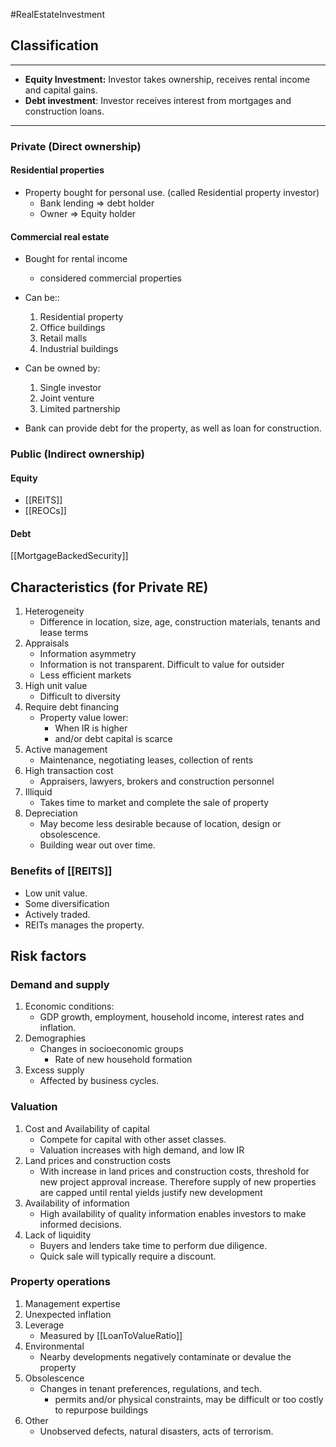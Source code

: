 #RealEstateInvestment 

## Classification 

---
- **Equity Investment:**  Investor takes ownership, receives rental income and capital gains. 
- **Debt investment**: Investor receives interest from mortgages and construction loans. 
---

### Private (Direct ownership)
#### Residential properties 
- Property bought for personal use. (called Residential property investor)
	- Bank lending => debt holder 
	- Owner => Equity holder 
#### Commercial real estate 
- Bought for rental income 
	- considered commercial properties 
- Can be:: 
	1. Residential property 
	2. Office buildings 
	3. Retail malls 
	4. Industrial buildings 
- Can be owned by: 
	1. Single investor 
	2. Joint venture 
	3. Limited partnership 

- Bank can provide debt for the property, as well as loan for construction. 

### Public (Indirect ownership)

#### Equity 
- [[REITS]]
- [[REOCs]]

#### Debt 
[[MortgageBackedSecurity]]

## Characteristics (for Private RE)
1. Heterogeneity
   - Difference in location, size, age, construction materials, tenants and lease terms 
2. Appraisals 
   - Information asymmetry 
   - Information is not transparent. Difficult to value for outsider 
    - Less efficient markets 
3. High unit value 
   - Difficult to diversity 
4. Require debt financing
   - Property value lower: 
	    - When IR is higher  
	    - and/or debt capital is scarce
5. Active management 
   - Maintenance, negotiating leases, collection of rents 
6. High transaction cost 
   - Appraisers, lawyers, brokers and construction personnel 
7. Illiquid 
   - Takes time to market and complete the sale of property 
8. Depreciation 
   - May become less desirable because of location, design or obsolescence. 
   - Building wear out over time. 


### Benefits of [[REITS]] 
- Low unit value. 
- Some diversification  
- Actively traded. 
- REITs manages the property. 

## Risk factors 

### Demand and supply 
1. Economic conditions: 
   - GDP growth, employment, household income, interest rates and inflation. 
2. Demographies 
   - Changes in socioeconomic groups
     - Rate of new household formation 
3. Excess supply 
   - Affected by business cycles. 
### Valuation 
1. Cost and Availability of capital 
   - Compete for capital with other asset classes. 
   - Valuation increases with high demand, and low IR
2. Land prices and construction costs 
   - With increase in land prices and construction costs, threshold for new project approval increase. Therefore supply of new properties are capped until rental yields justify new development 
3. Availability of information 
   - High availability of quality information enables investors to make informed decisions. 
4. Lack of liquidity 
   - Buyers and lenders take time to perform due diligence. 
   - Quick sale will typically require a discount. 
### Property operations 
1. Management expertise 
2. Unexpected inflation 
3. Leverage 
   - Measured by [[LoanToValueRatio]]  
4. Environmental 
   - Nearby developments negatively contaminate or devalue the property
5. Obsolescence 
   - Changes in tenant preferences, regulations, and tech.
     - permits and/or physical constraints, may be difficult or too costly to repurpose buildings 
6. Other
   - Unobserved defects, natural disasters, acts of terrorism. 